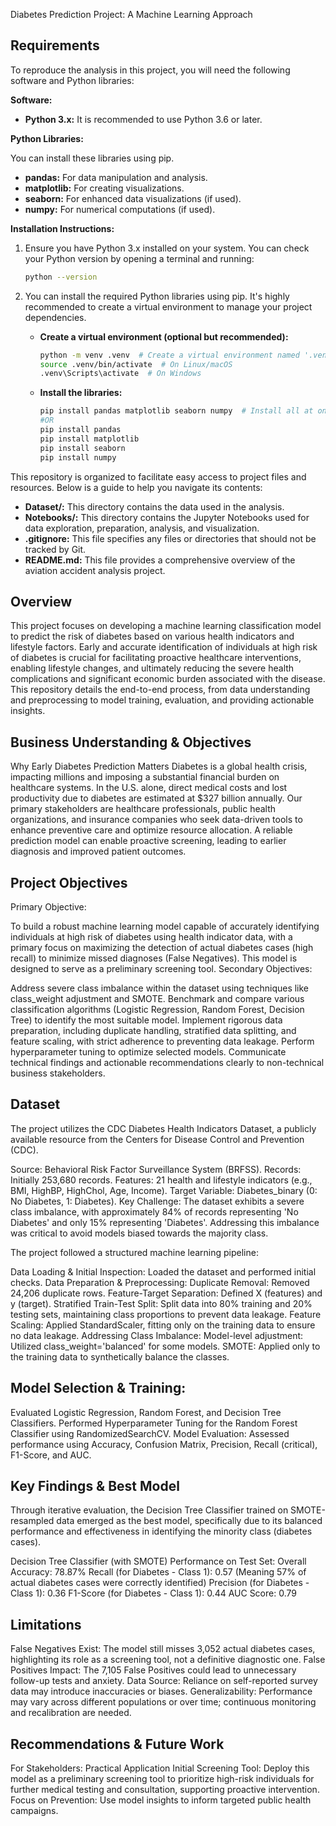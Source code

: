 Diabetes Prediction Project: A Machine Learning Approach

##   Requirements

To reproduce the analysis in this project, you will need the following software and Python libraries:

**Software:**

* **Python 3.x:** It is recommended to use Python 3.6 or later.

**Python Libraries:**

You can install these libraries using pip.

* **pandas:** For data manipulation and analysis.
* **matplotlib:** For creating visualizations.
* **seaborn:** For enhanced data visualizations (if used).
* **numpy:** For numerical computations (if used).

**Installation Instructions:**

1.  Ensure you have Python 3.x installed on your system. You can check your Python version by opening a terminal and running:

    ```bash
    python --version
    ```

2.  You can install the required Python libraries using pip. It's highly recommended to create a virtual environment to manage your project dependencies.

    * **Create a virtual environment (optional but recommended):**

        ```bash
        python -m venv .venv  # Create a virtual environment named '.venv'
        source .venv/bin/activate  # On Linux/macOS
        .venv\Scripts\activate  # On Windows
        ```

    * **Install the libraries:**

        ```bash
        pip install pandas matplotlib seaborn numpy  # Install all at once
        #OR
        pip install pandas
        pip install matplotlib
        pip install seaborn
        pip install numpy
        ```

This repository is organized to facilitate easy access to project files and resources. Below is a guide to help you navigate its contents:

* **Dataset/:** This directory contains the data used in the analysis. 
* **Notebooks/:** This directory contains the Jupyter Notebooks used for data exploration, preparation, analysis, and visualization.
* **.gitignore:** This file specifies any files or directories that should not be tracked by Git.
* **README.md:** This file provides a comprehensive overview of the aviation accident analysis project.


## Overview

This project focuses on developing a machine learning classification model to predict the risk of diabetes based on various health indicators and lifestyle factors. Early and accurate identification of individuals at high risk of diabetes is crucial for facilitating proactive healthcare interventions, enabling lifestyle changes, and ultimately reducing the severe health complications and significant economic burden associated with the disease. This repository details the end-to-end process, from data understanding and preprocessing to model training, evaluation, and providing actionable insights.

## Business Understanding & Objectives
Why Early Diabetes Prediction Matters
Diabetes is a global health crisis, impacting millions and imposing a substantial financial burden on healthcare systems. In the U.S. alone, direct medical costs and lost productivity due to diabetes are estimated at $327 billion annually. Our primary stakeholders are healthcare professionals, public health organizations, and insurance companies who seek data-driven tools to enhance preventive care and optimize resource allocation. A reliable prediction model can enable proactive screening, leading to earlier diagnosis and improved patient outcomes.

## Project Objectives
Primary Objective:

To build a robust machine learning model capable of accurately identifying individuals at high risk of diabetes using health indicator data, with a primary focus on maximizing the detection of actual diabetes cases (high recall) to minimize missed diagnoses (False Negatives). This model is designed to serve as a preliminary screening tool.
Secondary Objectives:

Address severe class imbalance within the dataset using techniques like class_weight adjustment and SMOTE.
Benchmark and compare various classification algorithms (Logistic Regression, Random Forest, Decision Tree) to identify the most suitable model.
Implement rigorous data preparation, including duplicate handling, stratified data splitting, and feature scaling, with strict adherence to preventing data leakage.
Perform hyperparameter tuning to optimize selected models.
Communicate technical findings and actionable recommendations clearly to non-technical business stakeholders.

## Dataset
The project utilizes the CDC Diabetes Health Indicators Dataset, a publicly available resource from the Centers for Disease Control and Prevention (CDC).

Source: Behavioral Risk Factor Surveillance System (BRFSS).
Records: Initially 253,680 records.
Features: 21 health and lifestyle indicators (e.g., BMI, HighBP, HighChol, Age, Income).
Target Variable: Diabetes_binary (0: No Diabetes, 1: Diabetes).
Key Challenge: The dataset exhibits a severe class imbalance, with approximately 84% of records representing 'No Diabetes' and only 15% representing 'Diabetes'. Addressing this imbalance was critical to avoid models biased towards the majority class.

The project followed a structured machine learning pipeline:

Data Loading & Initial Inspection: Loaded the dataset and performed initial checks.
Data Preparation & Preprocessing:
Duplicate Removal: Removed 24,206 duplicate rows.
Feature-Target Separation: Defined X (features) and y (target).
Stratified Train-Test Split: Split data into 80% training and 20% testing sets, maintaining class proportions to prevent data leakage.
Feature Scaling: Applied StandardScaler, fitting only on the training data to ensure no data leakage.
Addressing Class Imbalance:
Model-level adjustment: Utilized class_weight='balanced' for some models.
SMOTE: Applied only to the training data to synthetically balance the classes.

## Model Selection & Training:
Evaluated Logistic Regression, Random Forest, and Decision Tree Classifiers.
Performed Hyperparameter Tuning for the Random Forest Classifier using RandomizedSearchCV.
Model Evaluation: Assessed performance using Accuracy, Confusion Matrix, Precision, Recall (critical), F1-Score, and AUC.

## Key Findings & Best Model
Through iterative evaluation, the Decision Tree Classifier trained on SMOTE-resampled data emerged as the best model, specifically due to its balanced performance and effectiveness in identifying the minority class (diabetes cases).

Decision Tree Classifier (with SMOTE) Performance on Test Set:
Overall Accuracy: 78.87%
Recall (for Diabetes - Class 1): 0.57 (Meaning 57% of actual diabetes cases were correctly identified)
Precision (for Diabetes - Class 1): 0.36
F1-Score (for Diabetes - Class 1): 0.44
AUC Score: 0.79

## Limitations
False Negatives Exist: The model still misses 3,052 actual diabetes cases, highlighting its role as a screening tool, not a definitive diagnostic one.
False Positives Impact: The 7,105 False Positives could lead to unnecessary follow-up tests and anxiety.
Data Source: Reliance on self-reported survey data may introduce inaccuracies or biases.
Generalizability: Performance may vary across different populations or over time; continuous monitoring and recalibration are needed.
## Recommendations & Future Work
For Stakeholders: Practical Application
Initial Screening Tool: Deploy this model as a preliminary screening tool to prioritize high-risk individuals for further medical testing and consultation, supporting proactive intervention.
Focus on Prevention: Use model insights to inform targeted public health campaigns.
